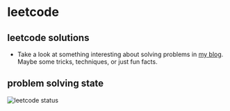 # leetcode

## leetcode solutions
- Take a look at something interesting about solving problems in [my blog](https://collieiscute.github.io/leetcode_homepage/). Maybe some tricks, techniques, or just fun facts. 

## problem solving state
![leetcode status](https://leetcard.jacoblin.cool/qetup1988?&theme=nord&radius=30&font=source_code_pro)
